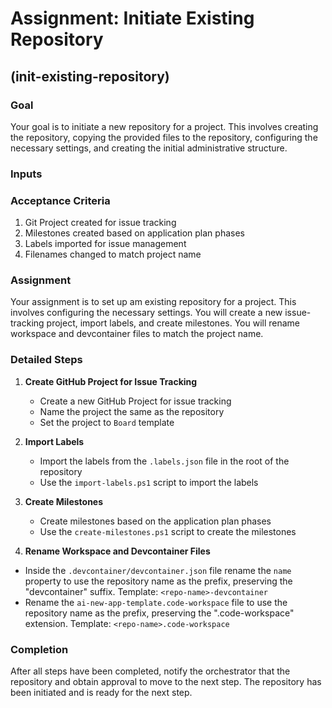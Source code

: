 # Assignment: Initiate Existing Repository

## (init-existing-repository)

### Goal

Your goal is to initiate a new repository for a project. This involves creating the repository, copying the provided files to the repository, configuring the necessary settings, and creating the initial administrative structure.

### Inputs

### Acceptance Criteria

1. Git Project created for issue tracking
2. Milestones created based on application plan phases
3. Labels imported for issue management
4. Filenames changed to match project name

### Assignment
 
Your assignment is to set up am existing repository for a project. This involves configuring the necessary settings. You will create a new issue-tracking project, import labels, and create milestones. You will rename workspace and devcontainer files to match the project name.

### Detailed Steps

1. **Create GitHub Project for Issue Tracking**
   - Create a new GitHub Project for issue tracking
   - Name the project the same as the repository
   - Set the project to `Board` template

2. **Import Labels**
   - Import the labels from the `.labels.json` file in the root of the repository
   - Use the `import-labels.ps1` script to import the labels

3. **Create Milestones**
   - Create milestones based on the application plan phases
   - Use the `create-milestones.ps1` script to create the milestones

4.  **Rename Workspace and Devcontainer Files**
   - Inside the `.devcontainer/devcontainer.json` file rename the `name` property to use the repository name as the prefix, preserving the "devcontainer" suffix. Template: `<repo-name>-devcontainer`
   - Rename the `ai-new-app-template.code-workspace` file to use the repository name as the prefix, preserving the ".code-workspace" extension. Template: `<repo-name>.code-workspace`

### Completion

After all steps have been completed, notify the orchestrator that the repository and obtain approval to move to the next step. The repository has been initiated and is ready for the next step.
